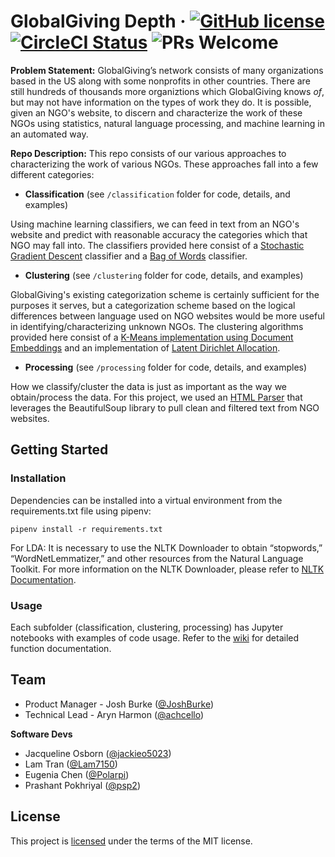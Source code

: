 # GlobalGiving Depth &middot; [![GitHub license](https://img.shields.io/badge/license-MIT-blue.svg)](LICENSE) [![CircleCI Status](https://circleci.com/gh/hack4impact-uiuc/globalgiving-depth.svg?style=shield&circle-token=:circle-token)](https://circleci.com/gh/hack4impact-uiuc/globalgiving-depth) ![PRs Welcome](https://img.shields.io/badge/PRs-welcome-brightgreen.svg)

**Problem Statement:** GlobalGiving’s network consists of many organizations based in the US along with some nonprofits in other countries. There are still hundreds of thousands more organiztions which GlobalGiving knows *of*, but may not have information on the types of work they do. It is possible, given an NGO's website, to discern and characterize the work of these NGOs using statistics, natural language processing, and machine learning in an automated way.


**Repo Description:** This repo consists of our various approaches to characterizing the work of various NGOs. These approaches fall into a few different categories:
- **Classification** (see `/classification` folder for code, details, and examples)

Using machine learning classifiers, we can feed in text from an NGO's website and predict with reasonable accuracy the categories which that NGO may fall into. The classifiers provided here consist of a [Stochastic Gradient Descent](https://github.com/hack4impact-uiuc/globalgiving-depth/wiki/Stochastic-Gradient-Descent-(SGD)-Classifier) classifier and a [Bag of Words](https://github.com/hack4impact-uiuc/globalgiving-depth/wiki/Bag-of-Words-(BOW)-Classifier) classifier.

- **Clustering** (see `/clustering` folder for code, details, and examples)

GlobalGiving's existing categorization scheme is certainly sufficient for the purposes it serves, but a categorization scheme based on the logical differences between language used on NGO websites would be more useful in identifying/characterizing unknown NGOs. The clustering algorithms provided here consist of a [K-Means implementation using Document Embeddings](https://github.com/hack4impact-uiuc/globalgiving-depth/wiki/Document-Embeddings) and an implementation of [Latent Dirichlet Allocation](https://github.com/hack4impact-uiuc/globalgiving-depth/wiki/Latent-Dirichlet-Allocation-(LDA)).

- **Processing** (see `/processing` folder for code, details, and examples)

How we classify/cluster the data is just as important as the way we obtain/process the data. For this project, we used an [HTML Parser](processing/HTMLParser.py) that leverages the BeautifulSoup library to pull clean and filtered text from NGO websites.

## Getting Started

### Installation

Dependencies can be installed into a virtual environment from the requirements.txt file using pipenv:

`pipenv install -r requirements.txt`

For LDA: It is necessary to use the NLTK Downloader to obtain “stopwords,” “WordNetLemmatizer,” and other resources from the Natural Language Toolkit. 
For more information on the NLTK Downloader, please refer to [NLTK Documentation](https://www.nltk.org/data.html).

### Usage

Each subfolder (classification, clustering, processing) has Jupyter notebooks with examples of code usage. Refer to the [wiki](https://github.com/hack4impact-uiuc/globalgiving-depth/wiki) for detailed function documentation.

## Team

 - Product Manager - Josh Burke ([@JoshBurke](https://github.com/JoshBurke))
 - Technical Lead - Aryn Harmon ([@achcello](https://github.com/achcello))

**Software Devs**

 - Jacqueline Osborn ([@jackieo5023](https://github.com/jackieo5023))
 - Lam Tran ([@Lam7150](https://github.com/Lam7150))
 - Eugenia Chen ([@Polarpi](https://github.com/Polarpi))
 - Prashant Pokhriyal ([@psp2](https://github.com/psp2))

## License

This project is [licensed](LICENSE) under the terms of the MIT license.
